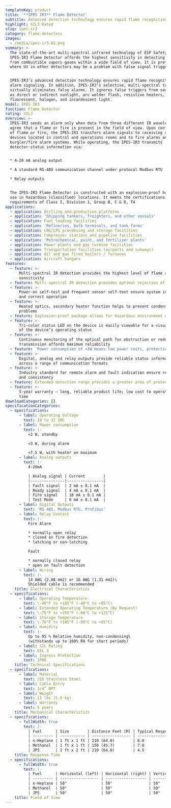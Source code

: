 ```yaml
---
templateKey: product
title: '**IPES IR3** Flame Detector'
subtitle: Advanced detection technology ensures rapid flame recognition
highlight: SIL3 Rated
slug: ipes-ir3
category: flame-detectors
images:
  - /media/ipes-ir3-01.png
summary: >-
  The state-of-the-art multi-spectral infrared technology of ESP Safety’s Model
  IPES-IR3 Flame Detector affords the highest sensitivity in detecting flames
  from combustible vapors gases within a wide field of view. It is preferred
  where UV in other detectors may be a problem with false signal triggers.


  IPES-IR3’s advanced detection technology ensures rapid flame recognition and
  alarm signaling. In addition, IPES-IR3’s selective, multi-spectral technology
  virtually eliminates false alarms. It ignores false triggers from sources such
  as direct or indirect sunlight, arc welder flash, resistive heaters,
  fluorescent, halogen, and incandescent light.
model: IPES IR3
function: Flame Detector
rating: SIL3
overview: >-
  IPES-IR3 sends an alarm only when data from three different IR wavelengths
  agree that a flame or fire is present in the field of view. Upon confirmation
  of flame or fire, the IPES-IR3 transfers alarm signals to receiving control
  devices located in control and operations rooms and to fire alarms and
  burglar/fire alarm systems. While operating, the IPES-IR3 transmits
  detector-status information via:


  * 4-20 mA analog output

  * A standard RS-485 communication channel under protocol Modbus RTU

  * Relay outputs


  The IPES-IR3 Flame Detector is constructed with an explosion-proof housing for
  use in hazardous (classified) locations. It meets the certifications and
  requirements of Class I, Division 1, Group B, C & D, T4
applications:
  - application: Drilling and production platforms
  - application: 'Shipping tankers, freighters, and other vessels'
  - application: Fuel loading facilities
  - application: 'Refineries, bulk terminals, and tank farms'
  - application: LNG/LPG processing and storage facilities
  - application: Compressor stations and pipeline facilities
  - application: 'Petrochemical, paint, and fertilizer plants'
  - application: Power plants and gas turbine facilities
  - application: Transportation facilities (airports and subways)
  - application: Oil and gas fired boilers / furnaces
  - application: Aircraft hangars
features:
  - feature: >-
      Multi-spectral IR detection provides the highest level of flame and fire
      sensitivity
  - feature: Multi-spectral IR detection provides optimal rejection of false alarms
  - feature: >-
      Power-on self-test and frequent sensor self-test ensure system integrity
      and correct operation
  - feature: >-
      Heated optics, secondary heater function helps to prevent condensation
      problems
  - feature: Explosion-proof package allows for hazardous environment operation
  - feature: >-
      Tri-color status LED on the device is easily viewable for a visual report
      of the device’s operating status
  - feature: >-
      Continuous monitoring of the optical path for obstruction or reduced
      transmission affords maximum reliability
  - feature: 'Power consumption of <3W means low power costs, protection against surges'
  - feature: >-
      Digital, analog and relay outputs provide reliable status information
      across a range of communication formats
  - feature: >-
      Industry standard for remote alarm and fault indication ensure reliability
      and consistency
  - feature: Extended detection range provides a greater area of protection
  - feature: >-
      5-year warranty – long, reliable product life; low cost to operate over
      time
downloadCategories: []
specificationCategories:
  - specifications:
      - label: Operating Voltage
        text: 18 to 32 VDC
      - label: Power consumption
        text: |-
          <2 W, standby

          <3 W, during alarm

          <7.5 W, with heater on maximum
      - label: Analog outputs
        text: |-
          4-20mA

          | Analog signal | Current        |
          |---------------|----------------|
          | Fault signal  | 2 mA ± 0.1 mA  |
          | Ready signal  | 4 mA ± 0.1 mA  |
          | Fire signal   | 18 mA ± 0.1 mA |
          | Test Mode     | 8 mA ± 0.1 mA  |
      - label: Digital Outputs
        text: 'RS 485, Modbus RTU, Profibus'
      - label: Relay Contact
        text: |-
          Fire Alarm

          * normally open relay
          * closed on fire detection
          * latching or non-latching

          Fault

          * normally closed relay
          * open on fault detection
      - label: Wiring
        text: |-
          14 AWG (2.08 mm2) or 16 AWG (1.31 mm2)\
          Shielded cable is recommended
    title: Electrical Characteristics
  - specifications:
      - label: Operating Temperature
        text: \-40°F to +185°F (-40°C to +85°C)
      - label: Extended Operating Temperature (By Request)
        text: \-75°F to +255°F (-60°C to +125°C)
      - label: Storage Temperature
        text: \-76°F to +185°F (-60°C to +85°C)
      - label: Humidity
        text: |-
          Up to 95 % Relative humidity, non-condensing\
          (withstands up to 100% RH for short periods)
      - label: SIL Rating
        text: SIL 3
      - label: Ingress Protection
        text: IP66
    title: Technical Specifications
  - specifications:
      - label: Material
        text: 316 Stainless Steel
      - label: Cable Entry
        text: 3/4” NPT
      - label: Weight
        text: 11 lbs (5.0 kg)
      - label: Warranty
        text: 5 years
    title: Mechanical Characteristics
  - specifications:
      - fullWidth: true
        text: |-
          | Fuel      | Size        | Distance Feet (M) | Typical Response Time (Sec.) |
          | --------- | ----------- | ----------------- | ---------------------------- |
          | n-Heptane | 1 ft x 1 ft | 210 (64.0)        | 6.0                          |
          | Methanol  | 1 ft x 1 ft | 150 (45.7)        | 7.0                          |
          | JP5       | 2 ft x 2 ft | 210 (64.0)        | 4.5                          |
    title: Response Time
  - specifications:
      - fullWidth: true
        text: |-
          | Fuel      | Horizontal (left) | Horizontal (right) | Vertical (up) | Vertical (down) | Min. Distance Feet (down) | Avg. Time |
          | --------- | ----------------- | ------------------ | ------------- | --------------- | ------------------------- | --------- |
          | n-Heptane | 50°               | 50°                | 50°           | 50°             | 56.1 (17.1)               | 3 sec.    |
          | Methanol  | 50°               | 50°                | 50°           | 50°             | 41.0 (12.5)               | 3 sec.    |
          | JP5       | 50°               | 50°                | 50°           | 50°             | 82.0 (25.0)               | 3 sec.    |
    title: Field of View
---
```

